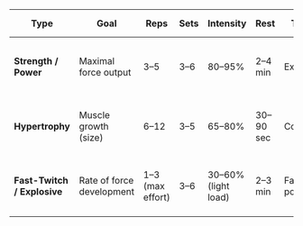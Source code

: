 
| Type                        | Goal                      | Reps             | Sets | Intensity           | Rest      | Tempo            | Key Features                                   |
| --------------------------- | ------------------------- | ---------------- | ---- | ------------------- | --------- | ---------------- | ---------------------------------------------- |
| **Strength / Power**        | Maximal force output      | 3–5              | 3–6  | 80–95%              | 2–4 min   | Explosive        | Low volume, high load, full recovery           |
| **Hypertrophy**             | Muscle growth (size)      | 6–12             | 3–5  | 65–80%              | 30–90 sec | Controlled       | Higher time under tension, more total volume   |
| **Fast-Twitch / Explosive** | Rate of force development | 1–3 (max effort) | 3–6  | 30–60% (light load) | 2–3 min   | Fast as possible | Plyometrics, jump squats, medicine ball throws |
